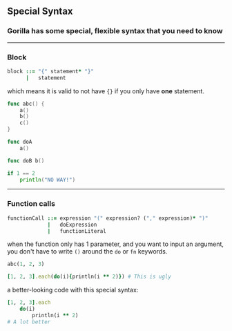 ## Special Syntax

### Gorilla has some special, flexible syntax that you need to know

---

### Block

```ruby
block ::= "{" statement* "}"
      |   statement
```

which means it is valid to not have `{}` if you only have **one** statement.

```go
func abc() {
	a()
	b()
	c()
}

func doA
    a()

func doB b()

if 1 == 2
    println("NO WAY!")
```

---

### Function calls

```ruby
functionCall ::= expression "(" expression? ("," expression)* ")"
             |   doExpression
             |   functionLiteral
```

when the function only has 1 parameter, and you want to input an argument, you don't have to write `()` around the `do` or `fn` keywords.

```ruby
abc(1, 2, 3)

[1, 2, 3].each(do(i){println(i ** 2)}) # This is ugly
```

a better-looking code with this special syntax:

```ruby
[1, 2, 3].each
    do(i)
        println(i ** 2)
# A lot better
```
